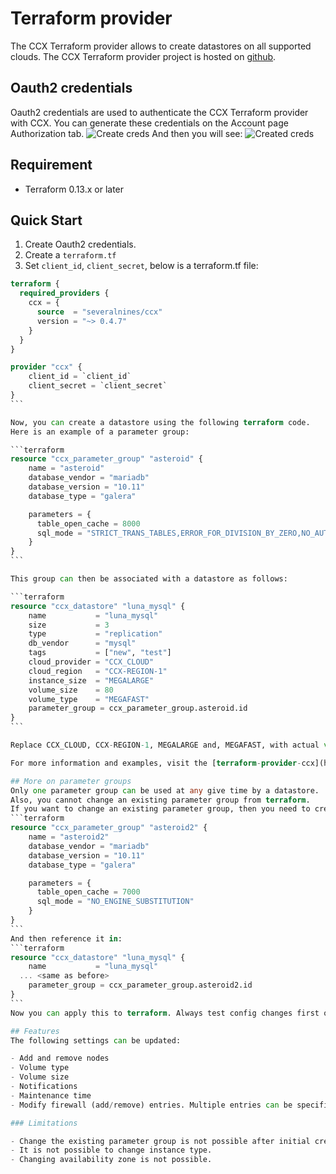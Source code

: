 # Terraform provider

The CCX Terraform provider allows to create datastores on all supported clouds.
The CCX Terraform provider project is hosted on [github](https://github.com/severalnines/terraform-provider-ccx).

## Oauth2 credentials

Oauth2 credentials are used to authenticate the CCX Terraform provider with CCX.
You can generate these credentials on the Account page Authorization tab.
![Create creds](../images/createcreds.png)
And then you will see:
![Created creds](../images/createdcreds.png)

## Requirement

- Terraform 0.13.x or later

## Quick Start

1. Create Oauth2 credentials.
2. Create a `terraform.tf`
3. Set `client_id`, `client_secret`, below is a terraform.tf file:

````terraform
terraform {
  required_providers {
    ccx = {
      source  = "severalnines/ccx"
      version = "~> 0.4.7"
    }
  }
}

provider "ccx" {
    client_id = `client_id`
    client_secret = `client_secret`
}
```

Now, you can create a datastore using the following terraform code.
Here is an example of a parameter group:

```terraform
resource "ccx_parameter_group" "asteroid" {
    name = "asteroid"
    database_vendor = "mariadb"
    database_version = "10.11"
    database_type = "galera"

    parameters = {
      table_open_cache = 8000
      sql_mode = "STRICT_TRANS_TABLES,ERROR_FOR_DIVISION_BY_ZERO,NO_AUTO_CREATE_USER,NO_ENGINE_SUBSTITUTION"
    }
}
```

This group can then be associated with a datastore as follows:

```terraform
resource "ccx_datastore" "luna_mysql" {
	name           = "luna_mysql"
	size           = 3
	type           = "replication"
	db_vendor      = "mysql"
	tags           = ["new", "test"]
	cloud_provider = "CCX_CLOUD"
	cloud_region   = "CCX-REGION-1"
	instance_size  = "MEGALARGE"
	volume_size    = 80
	volume_type    = "MEGAFAST"
	parameter_group = ccx_parameter_group.asteroid.id
}
```

Replace CCX_CLOUD, CCX-REGION-1, MEGALARGE and, MEGAFAST, with actual values depending on the cloud infrastructure available.

For more information and examples, visit the [terraform-provider-ccx](https://github.com/severalnines/terraform-provider-ccx) github page.

## More on parameter groups
Only one parameter group can be used at any give time by a datastore.
Also, you cannot change an existing parameter group from terraform.
If you want to change an existing parameter group, then you need to create a new parameter group:
```terraform
resource "ccx_parameter_group" "asteroid2" {
    name = "asteroid2"
    database_vendor = "mariadb"
    database_version = "10.11"
    database_type = "galera"

    parameters = {
      table_open_cache = 7000
      sql_mode = "NO_ENGINE_SUBSTITUTION"
    }
}
```
And then reference it in:
```terraform
resource "ccx_datastore" "luna_mysql" {
	name           = "luna_mysql"
  ... <same as before>
	parameter_group = ccx_parameter_group.asteroid2.id
}
```
Now you can apply this to terraform. Always test config changes first on a test system to be sure the config change works as expected.

## Features
The following settings can be updated:

- Add and remove nodes
- Volume type
- Volume size
- Notifications
- Maintenance time
- Modify firewall (add/remove) entries. Multiple entries can be specified with a comma-separated list.

### Limitations

- Change the existing parameter group is not possible after initial creation, however you can create a new parameter group and reference that.
- It is not possible to change instance type.
- Changing availability zone is not possible.
